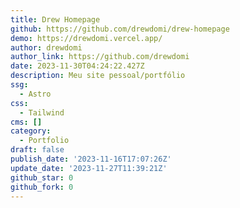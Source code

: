 ```yaml
---
title: Drew Homepage
github: https://github.com/drewdomi/drew-homepage
demo: https://drewdomi.vercel.app/
author: drewdomi
author_link: https://github.com/drewdomi
date: 2023-11-30T04:24:22.427Z
description: Meu site pessoal/portfólio
ssg:
  - Astro
css:
  - Tailwind
cms: []
category:
  - Portfolio
draft: false
publish_date: '2023-11-16T17:07:26Z'
update_date: '2023-11-27T11:39:21Z'
github_star: 0
github_fork: 0
---
```

